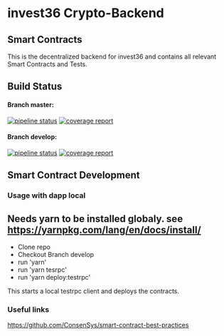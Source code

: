 # invest36 Crypto-Backend
## Smart Contracts

This is the decentralized backend for invest36 and contains all relevant Smart Contracts and Tests.

## Build Status
#### Branch master:
[![pipeline status](https://gitlab.com/invest36/contracts/badges/master/pipeline.svg)](https://gitlab.com/invest36/contracts/commits/master) [![coverage report](https://gitlab.com/invest36/contracts/badges/master/coverage.svg)](https://gitlab.com/invest36/contracts/commits/master)

#### Branch develop:
[![pipeline status](https://gitlab.com/invest36/contracts/badges/develop/pipeline.svg)](https://gitlab.com/invest36/contracts/commits/develop) [![coverage report](https://gitlab.com/invest36/contracts/badges/develop/coverage.svg)](https://gitlab.com/invest36/contracts/commits/develop)

## Smart Contract Development

### Usage with dapp local

Needs yarn to be installed globaly.
see https://yarnpkg.com/lang/en/docs/install/
---
- Clone repo
- Checkout Branch develop
- run 'yarn'
- run 'yarn tesrpc'
- run 'yarn deploy:testrpc'

This starts a local testrpc client and deploys the contracts.

### Useful links
https://github.com/ConsenSys/smart-contract-best-practices
